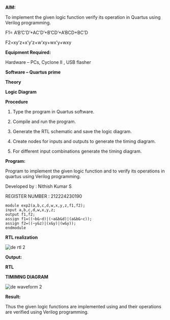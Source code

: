 **AIM:**

To implement the given logic function verify its operation in Quartus using Verilog programming.

F1= A’B’C’D’+AC’D’+B’CD’+A’BCD+BC’D 

F2=xy’z+x’y’z+w’xy+wx’y+wxy

**Equipment Required:**

Hardware – PCs, Cyclone II , USB flasher

**Software – Quartus prime**

**Theory**

**Logic Diagram**

**Procedure**

1.	Type the program in Quartus software.

2.	Compile and run the program.

3.	Generate the RTL schematic and save the logic diagram.

4.	Create nodes for inputs and outputs to generate the timing diagram.

5.	For different input combinations generate the timing diagram.


**Program:**

Program to implement the given logic function and to verify its operations in quartus using Verilog programming. 

Developed by : Nithish Kumar S

REGISTER NUMBER : 212224230190

```
module exp2(a,b,c,d,w,x,y,z,f1,f2);
input a,b,c,d,w,x,y,z;
output f1,f2;
assign f1=((~b&~d)|(~a&b&d)|(a&b&~c));
assign f2=((~y&z)|(x&y)|(w&y));
endmodule
```

**RTL realization**

![de rtl 2](https://github.com/user-attachments/assets/aea9b71f-5510-4991-92c0-0ca3ea953fd6)



**Output:**

**RTL**

**TIMIMNG DIAGRAM**

![de waveform 2](https://github.com/user-attachments/assets/e9b7b1a6-42aa-49ce-a6e6-5a9911875d54)


**Result:**

Thus the given logic functions are implemented using and their operations are verified using Verilog programming.
